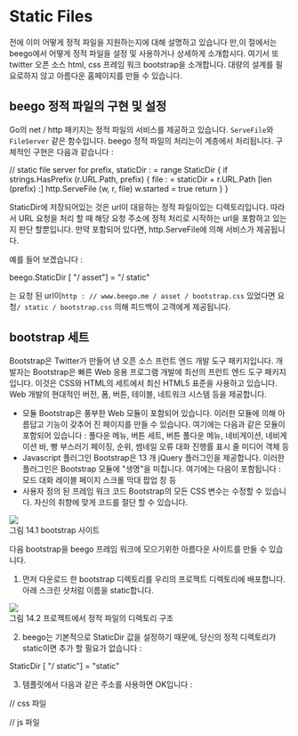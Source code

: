 # Static Files

전에 이미 어떻게 정적 파일을 지원하는지에 대해 설명하고 있습니다 만,이 절에서는 beego에서 어떻게 정적 파일을 설정 및 사용하거나 상세하게 소개합시다. 여기서 또 twitter 오픈 소스 html, css 프레임 워크 bootstrap을 소개합니다. 대량의 설계를 필요로하지 않고 아름다운 홈페이지를 만들 수 있습니다.

## beego 정적 파일의 구현 및 설정
Go의 net / http 패키지는 정적 파일의 서비스를 제공하고 있습니다. `ServeFile`와`FileServer` 같은 함수입니다. beego 정적 파일의 처리는이 계층에서 처리됩니다. 구체적인 구현은 다음과 같습니다 :

// static file server
for prefix, staticDir : = range StaticDir {
if strings.HasPrefix (r.URL.Path, prefix) {
file : = staticDir + r.URL.Path [len (prefix) :]
http.ServeFile (w, r, file)
w.started = true
return
}
}

StaticDir에 저장되어있는 것은 url이 대응하는 정적 파일이있는 디렉토리입니다. 따라서 URL 요청을 처리 할 때 해당 요청 주소에 정적 처리로 시작하는 url을 포함하고 있는지 판단 할뿐입니다. 만약 포함되어 있다면, http.ServeFile에 의해 서비스가 제공됩니다.

예를 들어 보겠습니다 :

beego.StaticDir [ "/ asset"] = "/ static"

는 요청 된 url이`http : // www.beego.me / asset / bootstrap.css` 있었다면 요청`/ static / bootstrap.css` 의해 피드백이 고객에게 제공됩니다.

## bootstrap 세트
Bootstrap은 Twitter가 만들어 낸 오픈 소스 프런트 엔드 개발 도구 패키지입니다. 개발자는 Bootstrap은 빠른 Web 응용 프로그램 개발에 최선의 프런트 엔드 도구 패키지입니다. 이것은 CSS와 HTML의 세트에서 최신 HTML5 표준을 사용하고 있습니다. Web 개발의 현대적인 버전, 폼, 버튼, 테이블, 네트워크 시스템 등을 제공합니다.

- 모듈
Bootstrap은 풍부한 Web 모듈이 포함되어 있습니다. 이러한 모듈에 의해 아름답고 기능이 갖추어 진 페이지를 만들 수 있습니다. 여기에는 다음과 같은 모듈이 포함되어 있습니다 :
풀다운 메뉴, 버튼 세트, 버튼 풀다운 메뉴, 네비게이션, 네비게이션 바, 빵 부스러기 페이징, 순위, 썸네일 오류 대화 진행률 표시 줄 미디어 객체 등
- Javascript 플러그인
Bootstrap은 13 개 jQuery 플러그인을 제공합니다. 이러한 플러그인은 Bootstrap 모듈에 "생명"을 미칩니다. 여기에는 다음이 포함됩니다 :
모드 대화 레이블 페이지 스크롤 막대 팝업 창 등
- 사용자 정의 된 프레임 워크 코드
Bootstrap의 모든 CSS 변수는 수정할 수 있습니다. 자신의 취향에 맞게 코드를 절단 할 수 있습니다.

![](14.1.bootstrap.png)     
그림 14.1 bootstrap 사이트

다음 bootstrap을 beego 프레임 워크에 모으기위한 아름다운 사이트를 만들 수 있습니다.

1. 먼저 다운로드 한 bootstrap 디렉토리를 우리의 프로젝트 디렉토리에 배포합니다. 아래 스크린 샷처럼 이름을 static합니다.

![](14.1.bootstrap2.png)    
그림 14.2 프로젝트에서 정적 파일의 디렉토리 구조

2. beego는 기본적으로 StaticDir 값을 설정하기 때문에, 당신의 정적 디렉토리가 static이면 추가 할 필요가 없습니다 :

StaticDir [ "/ static"] = "static"

3. 템플릿에서 다음과 같은 주소를 사용하면 OK입니다 :

// css 파일
<link href = "/ static / css / bootstrap.css"rel = "stylesheet">

// js 파일
<script src = "/ static / js / bootstrap-transition.js"> </ script>

// 이미지 파일
<img src = "/ static / img / logo.png">

위에서는 bootstrap을 beego 속에 구현하고 있습니다. 아래의 그림은 구현 후 효과도 있습니다 :

! [] (images / 14.1.bootstrap3.png? raw = true)

그림 14.3 bootstrap에 따라 만들어진 사이트의 인터페이스

이러한 템플릿과 포맷은 bootstrap의 공식을 제공하는 것입니다. 여기에 코드를 다시 붙여 다시 수는 없습니다. 여러분은 bootstrap의 공식 사이트에서 어떻게 템플릿을 작성하거나 알아보십시오.


